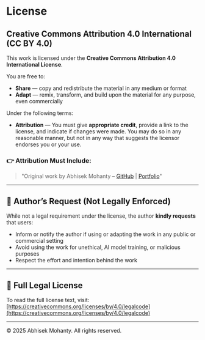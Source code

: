 # License

## Creative Commons Attribution 4.0 International (CC BY 4.0)

This work is licensed under the **Creative Commons Attribution 4.0 International License**.

You are free to:

- **Share** — copy and redistribute the material in any medium or format
- **Adapt** — remix, transform, and build upon the material for any purpose, even commercially

Under the following terms:

- **Attribution** — You must give **appropriate credit**, provide a link to the license, and indicate if changes were made. You may do so in any reasonable manner, but not in any way that suggests the licensor endorses you or your use.

### 👉 Attribution Must Include:

> "Original work by Abhisek Mohanty – [GitHub](https://github.com/abhisekmohantychinua) | [Portfolio](https://abhisekmohantychinua.github.io/mohantyabhisek.portfolio/)"

---

## 📩 Author’s Request (Not Legally Enforced)

While not a legal requirement under the license, the author **kindly requests** that users:

- Inform or notify the author if using or adapting the work in any public or commercial setting
- Avoid using the work for unethical, AI model training, or malicious purposes
- Respect the effort and intention behind the work

---

## 📜 Full Legal License

To read the full license text, visit:  
[https://creativecommons.org/licenses/by/4.0/legalcode](https://creativecommons.org/licenses/by/4.0/legalcode)

---

© 2025 Abhisek Mohanty. All rights reserved.
